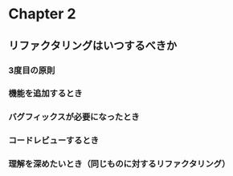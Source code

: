 # Chapter 2
## リファクタリングはいつするべきか
### 3度目の原則
### 機能を追加するとき
### バグフィックスが必要になったとき
### コードレビューするとき
### 理解を深めたいとき（同じものに対するリファクタリング）
